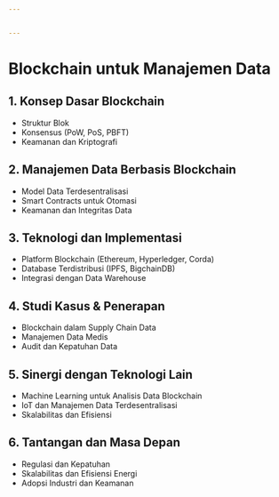 ```yaml
---


---
```


<h1 id="blockchain-untuk-manajemen-data">Blockchain untuk Manajemen Data</h1>
<h2 id="konsep-dasar-blockchain">1. Konsep Dasar Blockchain</h2>
<ul>
<li>Struktur Blok</li>
<li>Konsensus (PoW, PoS, PBFT)</li>
<li>Keamanan dan Kriptografi</li>
</ul>
<h2 id="manajemen-data-berbasis-blockchain">2. Manajemen Data Berbasis Blockchain</h2>
<ul>
<li>Model Data Terdesentralisasi</li>
<li>Smart Contracts untuk Otomasi</li>
<li>Keamanan dan Integritas Data</li>
</ul>
<h2 id="teknologi-dan-implementasi">3. Teknologi dan Implementasi</h2>
<ul>
<li>Platform Blockchain (Ethereum, Hyperledger, Corda)</li>
<li>Database Terdistribusi (IPFS, BigchainDB)</li>
<li>Integrasi dengan Data Warehouse</li>
</ul>
<h2 id="studi-kasus--penerapan">4. Studi Kasus &amp; Penerapan</h2>
<ul>
<li>Blockchain dalam Supply Chain Data</li>
<li>Manajemen Data Medis</li>
<li>Audit dan Kepatuhan Data</li>
</ul>
<h2 id="sinergi-dengan-teknologi-lain">5. Sinergi dengan Teknologi Lain</h2>
<ul>
<li>Machine Learning untuk Analisis Data Blockchain</li>
<li>IoT dan Manajemen Data Terdesentralisasi</li>
<li>Skalabilitas dan Efisiensi</li>
</ul>
<h2 id="tantangan-dan-masa-depan">6. Tantangan dan Masa Depan</h2>
<ul>
<li>Regulasi dan Kepatuhan</li>
<li>Skalabilitas dan Efisiensi Energi</li>
<li>Adopsi Industri dan Keamanan</li>
</ul>

